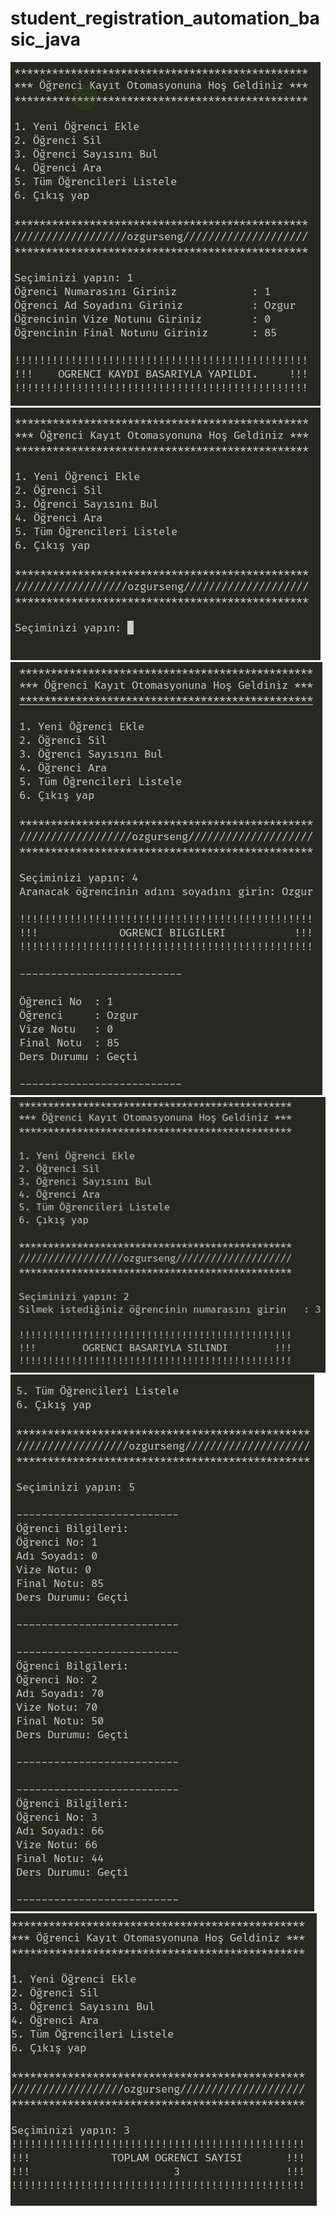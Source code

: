# student_registration_automation_basic_java
<img src="https://github.com/ozgurseng/student_registration_automation_basic_java/blob/main/screenshots/ogrencikayit.jpg">
<img src="https://github.com/ozgurseng/student_registration_automation_basic_java/blob/main/screenshots/ogrencisecim.jpg">
<img src="https://github.com/ozgurseng/student_registration_automation_basic_java/blob/main/screenshots/ogrencibilgi.jpg">
<img src="https://github.com/ozgurseng/student_registration_automation_basic_java/blob/main/screenshots/ogrencisil.jpg">
<img src="https://github.com/ozgurseng/student_registration_automation_basic_java/blob/main/screenshots/ogrencilist.jpg">
<img src="https://github.com/ozgurseng/student_registration_automation_basic_java/blob/main/screenshots/ogrenci_sayisi.jpg">

